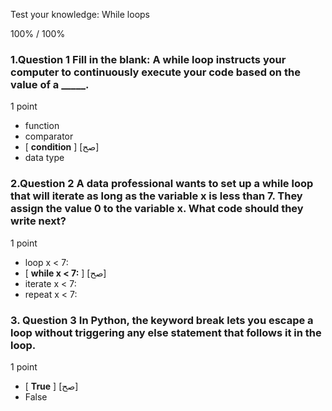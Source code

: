 Test your knowledge: While loops


100% / 100%




### 1.Question 1 Fill in the blank: A while loop instructs your computer to continuously execute your code based on the value of a _____. 

1 point

* function
* comparator 
* [ **condition** ] [صح] 
* data type


### 2.Question 2 A data professional wants to set up a while loop that will iterate as long as the variable x is less than 7. They assign the value 0 to the variable x. What code should they write next? 

1 point

* loop x < 7: 
* [ **while x < 7:** ] [صح] 
* iterate x < 7: 
* repeat x < 7: 

### 3. Question 3 In Python, the keyword break lets you escape a loop without triggering any else statement that follows it in the loop. 

1 point

* [ **True** ] [صح]
* False

















